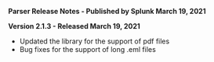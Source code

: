 **Parser Release Notes - Published by Splunk March 19, 2021**


**Version 2.1.3 - Released March 19, 2021**

* Updated the library for the support of pdf files
* Bug fixes for the support of long .eml files
